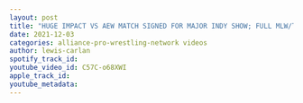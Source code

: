 ```yaml
---
layout: post
title: "HUGE IMPACT VS AEW MATCH SIGNED FOR MAJOR INDY SHOW; FULL MLW/THE CRASH CARD FOR TONIGHT'S EVENT"
date: 2021-12-03
categories: alliance-pro-wrestling-network videos
author: lewis-carlan
spotify_track_id: 
youtube_video_id: C57C-o68XWI
apple_track_id: 
youtube_metadata: 
---
```

